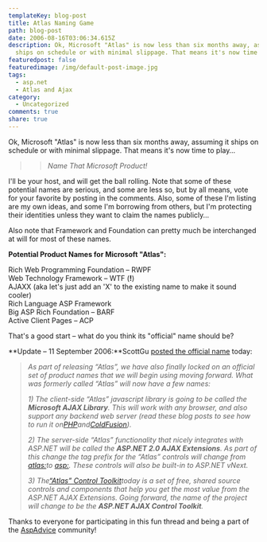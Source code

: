 ```yaml
---
templateKey: blog-post
title: Atlas Naming Game
path: blog-post
date: 2006-08-16T03:06:34.615Z
description: Ok, Microsoft "Atlas" is now less than six months away, assuming it
  ships on schedule or with minimal slippage. That means it's now time to play…
featuredpost: false
featuredimage: /img/default-post-image.jpg
tags:
  - asp.net
  - Atlas and Ajax
category:
  - Uncategorized
comments: true
share: true
---
```

<!--StartFragment-->

Ok, Microsoft "Atlas" is now less than six months away, assuming it ships on schedule or with minimal slippage. That means it's now time to play…

> > *Name That Microsoft Product!*

I'll be your host, and will get the ball rolling. Note that some of these potential names are serious, and some are less so, but by all means, vote for your favorite by posting in the comments. Also, some of these I'm listing are my own ideas, and some I'm borrowing from others, but I'm protecting their identities unless they want to claim the names publicly…

Also note that Framework and Foundation can pretty much be interchanged at will for most of these names.

**Potential Product Names for Microsoft "Atlas":**

Rich Web Programming Foundation – RWPF\
Web Technology Framework – WTF (**!**)\
AJAXX (aka let's just add an 'X' to the existing name to make it sound cooler)\
Rich Language ASP Framework\
Big ASP Rich Foundation – BARF\
Active Client Pages – ACP

That's a good start – what do you think its "official" name should be?

**Update – 11 September 2006:**ScottGu [posted the official name](http://weblogs.asp.net/scottgu/archive/2006/09/11/_2200_Atlas_2200_-1.0-Naming-and-Roadmap.aspx) today:

> *As part of releasing “Atlas”, we have also finally locked on an official set of product names that we will begin using moving forward. What was formerly called “Atlas” will now have a few names:*
>
> *1) The client-side “Atlas” javascript library is going to be called the **Microsoft AJAX Library**. This will work with any browser, and also support any backend web server (read these blog posts to see how to run it on[PHP](http://www.shankun.com/Atlas_Php_2.aspx)and[ColdFusion](http://blogs.msdn.com/brada/archive/2006/06/29/649944.aspx)).*
>
> *2) The server-side “Atlas” functionality that nicely integrates with ASP.NET will be called the **ASP.NET 2.0 AJAX Extensions**. As part of this change the tag prefix for the “Atlas” controls will change from <atlas:>to <asp:>. These controls will also be built-in to ASP.NET vNext.*
>
> *3) The[“Atlas” Control Toolkit](http://atlas.asp.net/default.aspx?tabid=47&subtabid=477)today is a set of free, shared source controls and components that help you get the most value from the ASP.NET AJAX Extensions. Going forward, the name of the project will change to be the **ASP.NET AJAX Control Toolkit**.*

Thanks to everyone for participating in this fun thread and being a part of the [AspAdvice](http://aspadvice.com/) community!

<!--EndFragment-->